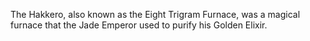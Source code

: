 The Hakkero, also known as the Eight Trigram Furnace, was a magical furnace that the Jade Emperor used to purify his Golden Elixir.